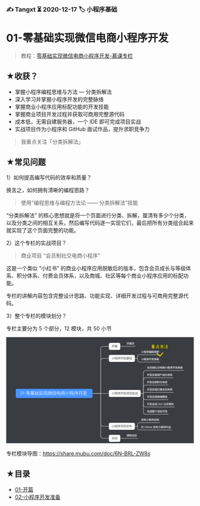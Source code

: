 ### ✍️ Tangxt ⏳ 2020-12-17 🏷️ 小程序基础

# 01-零基础实现微信电商小程序开发

> 教程：[零基础实现微信电商小程序开发-慕课专栏](https://www.imooc.com/read/40#new_header)

## ★收获？

* 掌握小程序编程思维与方法 — 分类拆解法
* 深入学习并掌握小程序开发的完整脉络
* 掌握商业小程序应用标配功能的开发技能
* 掌握商业项目开发过程并获取可商用完整源代码
* 成本低，无需自建服务器，一个 IDE 即可完成项目实战
* 实战项目作为小程序和 GitHub 面试作品，提升求职竞争力

> 我重点关注「分类拆解法」

## ★常见问题

1）如何提高编写代码的效率和质量？

换言之，如何拥有清晰的编程思路？

> 使用“编程思维与编程方法论 —— 分类拆解法”技能

“分类拆解法” 的核心思想就是将一个页面进行分类、拆解，厘清有多少个分类，以及分类之间的相互关系，然后编写代码逐一实现它们，最后把所有分类组合起来就实现了这个页面完整的功能。

2）这个专栏的实战项目？

> 商业项目 “会员制社交电商小程序”

这是一个类似 “小红书” 的商业小程序应用脱敏后的版本，包含会员成长与等级体系、积分体系、付费会员体系，以及商城、社区等每个商业小程序应用的标配功能。

专栏的讲解内容包含完整设计思路、功能实现、详细开发过程与可商用完整源代码。

3）整个专栏的模块划分？

专栏主要分为 5 个部分，12 模块，共 50 小节

![模块划分](assets/img/2020-12-17-15-08-31.png)

专栏模块导图：<https://share.mubu.com/doc/6N-BRL-ZW8s>

## ★目录

- [01-开篇](./01.md)
- [02-小程序开发准备](./02.md)
